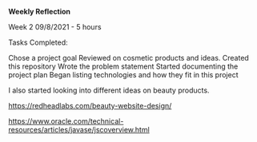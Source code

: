 **Weekly Reflection**

Week 2
09/8/2021 - 5 hours

Tasks Completed:

Chose a project goal
Reviewed on cosmetic products and ideas.
Created this repository
Wrote the problem statement
Started documenting the project plan
Began listing technologies and how they fit in this project


I also started looking into different ideas on beauty products.

https://redheadlabs.com/beauty-website-design/

https://www.oracle.com/technical-resources/articles/javase/jscoverview.html

